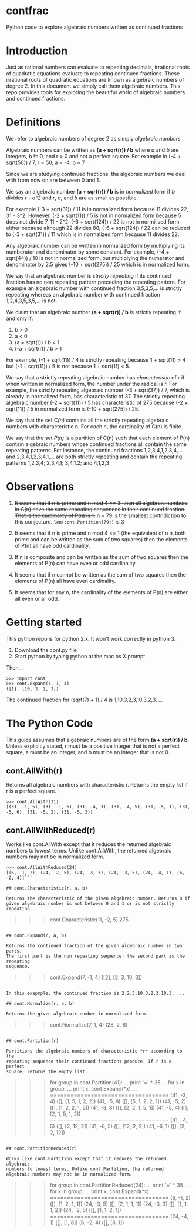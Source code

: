 # contfrac

Python code to explore algebraic numbers written as continued fractions

# Introduction

Just as rational numbers can evaluate to repeating decimals, irrational roots
of quadratic equations evaluate to repeating continued fractions. These
irrational roots of quadratic equations are known as algebraic numbers of
degree 2. In this document we simply call them algebraic numbers.
This repo provides tools for exploring the beautiful world of algebraic numbers
and continued fractions.

# Definitions

We refer to algebraic numbers of degree 2 as simply *algebraic numbers*

Algebraic numbers can be written as **(a + sqrt(r)) / b** where *a* and *b*
are integers, b != 0, and r > 0 and not a perfect square. For example in
(-4 + sqrt(50)) / 7, r = 50, a = -4, b = 7

Since we are studying continued fractions, the algebraic numbers we deal with
from now on are between 0 and 1.

We say an algebraic number **(a + sqrt(r)) / b** is in *normalized* form if *b* divides *r - a^2* and *r*, *a*, and *b* are as small as possible.

For example (-3 + sqrt(31)) / 11 is in normalized form because 11 divides 22,
31 - 3^2. However, (-2 + sqrt(11)) / 5 is not in normalized form because 5
does not divide 7, 11 - 2^2. (-6 + sqrt(124)) / 22 is not in normilised form
either because although 22 divides 88, (-6 + sqrt(124)) / 22 can be reduced to
(-3 + sqrt(31)) / 11 which is in normalized form because 11 divides 22.

Any algebraic number can be written in normalized form by multiplying
its numberator and denominator by some constant.
For example, (-4 + sqrt(44)) / 10 is not in normalized form, but multiplying
the numerator and denominator by 2.5 gives (-10 + sqrt(275)) / 25 which is in
normalized form.

We say that an algebraic number is *strictly repeating* if its continued
fraction has no non repeating pattern preceding the repeating pattern.
For example an algebraic number with continued fraction 3,5,3,5,... is
strictly repeating whereas an algebraic number with continued fraction
1,2,4,3,5,3,5,... is not.

We claim that an algebraic number **(a + sqrt(r)) / b** is strictly repeating
if and only if:

1. b > 0
2. a < 0
3. (a + sqrt(r)) / b < 1
4. (-a + sqrt(r)) / b > 1

For example, (-1 + sqrt(11)) / 4 is strictly repeating because 1 + sqrt(11) > 4
but (-1 + sqrt(11)) / 5 is not because 1 + sqrt(11) < 5.

We say that a strictly repeating algebraic number has *characteristic* of r if
when written in normalized form, the number under the radical is r.
For example, the strictly repeating algebraic number (-3 + sqrt(37)) / 7,
which is already in normalized form, has characteristic of 37.
The strictly repeating algebraic number (-2 + sqrt(11)) / 5 has characteristic
of 275 because (-2 + sqrt(11)) / 5 in normalized form is (-10 + sqrt(275)) / 25.

We say that the set *C(n)* contains all the strictly repeating algebraic
numbers with characteristic n. For each n, the cardinality of C(n) is finite.

We say that the set *P(n)* is a partition of C(n) such that each element
of P(n) contain algebraic numbers whose continued fractions all contain the
same repeating patterns. For instance, the continued fractions
1,2,3,4,1,2,3,4,... and 2,3,4,1,2,3,4,1,... are both strictly repeating and
contain the repeating patterns 1,2,3,4; 2,3,4,1; 3,4,1,2; and 4,1,2,3

# Observations

1. ~~It seems that if n is prime and n mod 4 == 3, then all algebraic numbers
in C(n) have the same repeating sequences in their continued fraction. That
is the cardinality of P(n) is 1.~~ n = 79 is the smallest contridiction to
this conjecture. `len(cont.Partition(79))` is 3

2. It seems that if n is prime and n mod 4 == 1
(the equivalent of n is both prime and can be written as the sum of two squares)
then the elements of P(n) all have odd cardinality.

3. If n is composite and can be written as the sum of two squares then the
elements of P(n) can have even or odd cardinality.

4. It seems that if n cannot be written as the sum of two squares then the
elements of P(n) all have even cardinality.

5. It seems that for any n, the cardinality of the elements of P(n) are either
all even or all odd.


# Getting started

This python repo is for python 2.x. It won't work correctly in python 3.

1. Download the cont.py file
2. Start python by typing python at the mac os X prompt.

Then...

```
>>> import cont
>>> cont.Expand(7, 1, 4)
([1], [10, 3, 2, 3])
```

The continued fraction for (sqrt(7) + 1) / 4 is 1,10,3,2,3,10,3,2,3, ...

# The Python Code

This guide assumes that algebraic numbers are of the form
**(a + sqrt(r)) / b**. Unless explicitly stated, r must be a positive integer
that is not a perfect square, a must be an integer, and b must be an integer
that is not 0.

## cont.AllWith(r)

Returns all algebraic numbers with characteristic r. Returns the empty list
if r is a perfect square.

```
>>> cont.AllWith(31)
[(31, -1, 5), (31, -1, 6), (31, -4, 3), (31, -4, 5), (31, -5, 1), (31, -5, 6), (31, -5, 2), (31, -5, 3)]
```

## cont.AllWithReduced(r)

Works like cont.AllWith except that it reduces the returned algebraic
numbers to lowest terms. Unlike cont.AllWith, the returned algebraic
numbers may not be in normalized form.

```
>>> cont.AllWithReduced(24)
[(6, -1, 2), (24, -2, 5), (24, -3, 3), (24, -3, 5), (24, -4, 1), (6, -2, 4)]```

## cont.Characteristic(r, a, b)

Returns the characteristic of the given algebraic number. Returns 0 if
given algebraic number is not between 0 and 1 or is not strictly repeating.

```
>>> cont.Characteristic(11, -2, 5)
275
```

## cont.Expand(r, a, b)

Returns the continued fraction of the given algebraic number in two parts.
The first part is the non repeating sequence; the second part is the repeating
sequence.

```
>>> cont.Expand(7, -1, 4)
([2], [2, 3, 10, 3])
```

In this exapmple, the continued fraction is 2,2,3,10,3,2,3,10,3, ...

## cont.Normalize(r, a, b)

Returns the given algebraic number in normalized form.

```
>>> cont.Normalize(7, 1, 4)
(28, 2, 8)
```

## cont.Partition(r)

Partitions the algebraic numbers of characteristic *r* according to the
repeating sequence their continued fractions produce. If r is a perfect
square, returns the empty list.

```
>>> for group in cont.Partition(41):
...   print '=' * 35
...   for x in group:
...     print x, cont.Expand(*x)
... 
===================================
(41, -3, 4) ([], [1, 5, 1, 2, 2])
(41, -5, 8) ([], [5, 1, 2, 2, 1])
(41, -5, 2) ([], [1, 2, 2, 1, 5])
(41, -3, 8) ([], [2, 2, 1, 5, 1])
(41, -5, 4) ([], [2, 1, 5, 1, 2])
===================================
(41, -4, 5) ([], [2, 12, 2])
(41, -6, 5) ([], [12, 2, 2])
(41, -6, 1) ([], [2, 2, 12])
```

## cont.PartitionReduced(r)

Works like cont.Partition except that it reduces the returned algebraic
numbers to lowest terms. Unlike cont.Partition, the returned
algebraic numbers may not be in normalized form.

```
>>> for group in cont.PartitionReduced(24):
...   print '=' * 35
...   for x in group:
...     print x, cont.Expand(*x)
...
===================================
(6, -1, 2) ([], [1, 2, 1, 1])
(24, -3, 5) ([], [2, 1, 1, 1])
(24, -3, 3) ([], [1, 1, 1, 2])
(24, -2, 5) ([], [1, 1, 2, 1])
===================================
(24, -4, 1) ([], [1, 8])
(6, -2, 4) ([], [8, 1])
```
